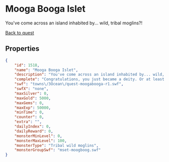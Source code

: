 # Mooga Booga Islet

You've come across an island inhabited by... wild, tribal moglins?!

[Back to quest](../quests.md)

## Properties

```json
{
    "id": 1518,
    "name": "Mooga Booga Islet",
    "description": "You've come across an island inhabited by... wild, tribal moglins?!",
    "complete": "Congratulations, you just became a deity. Or at least that's what it looks like. You decide to leave, just as you spot the moglins, or \"moogboogs\", preparing massive plates of wriggling grubs to \"sacrifice\" to you. By feeding them to you.",
    "swf": "towns\/3Ocean\/quest-moogabooga-r1.swf",
    "swfX": "none",
    "maxSilver": 0,
    "maxGold": 5000,
    "maxGems": 0,
    "maxExp": 50000,
    "minTime": 0,
    "counter": 0,
    "extra": "",
    "dailyIndex": 0,
    "dailyReward": 0,
    "monsterMinLevel": 0,
    "monsterMaxLevel": 100,
    "monsterType": "Tribal wild moglins",
    "monsterGroupSwf": "mset-moogboog.swf"
}
```

